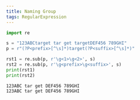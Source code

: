 ```yaml
---
title: Naming Group
tags: RegularExpression
---
```


<!--more-->

```python
import re

s = "123ABCtarget tar get targetDEF456 789GHI"
p = r"(?P<prefix>[^\s]*)target(?P<suffix>[^\s]*)"

rst1 = re.sub(p, r'\g<1>\g<2>', s)
rst2 = re.sub(p, r'\g<prefix>\g<suffix>', s)
print(rst1)
print(rst2)
```

    123ABC tar get DEF456 789GHI
    123ABC tar get DEF456 789GHI